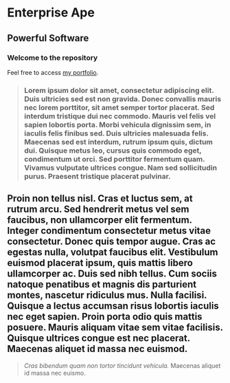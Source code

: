 Enterprise Ape
==============

Powerful Software
------------------

### Welcome to the repository

Feel free to access [my portfolio](http://swiftax.com).

> ### Lorem ipsum dolor sit amet, consectetur adipiscing elit. Duis ultricies sed est non gravida. Donec convallis mauris nec lorem porttitor, sit amet semper tortor placerat. Sed interdum tristique dui nec commodo. Mauris vel felis vel sapien lobortis porta. Morbi vehicula dignissim sem, in iaculis felis finibus sed. Duis ultricies malesuada felis. Maecenas sed est interdum, rutrum ipsum quis, dictum dui. Quisque metus leo, cursus quis commodo eget, condimentum ut orci. Sed porttitor fermentum quam. Vivamus vulputate ultrices congue. Nam sed sollicitudin purus. Praesent tristique placerat pulvinar.


>
## Proin non tellus nisl. Cras et luctus sem, at rutrum arcu. Sed hendrerit metus vel sem faucibus, non ullamcorper elit fermentum. Integer condimentum consectetur metus vitae consectetur. Donec quis tempor augue. Cras ac egestas nulla, volutpat faucibus elit. Vestibulum euismod placerat ipsum, quis mattis libero ullamcorper ac. Duis sed nibh tellus. Cum sociis natoque penatibus et magnis dis parturient montes, nascetur ridiculus mus. Nulla facilisi. Quisque a lectus accumsan risus lobortis iaculis nec eget sapien. Proin porta odio quis mattis posuere. Mauris aliquam vitae sem vitae facilisis. Quisque ultrices congue est nec placerat. Maecenas aliquet id massa nec euismod.
>
> *Cras bibendum quam non tortor tincidunt vehicula.* Maecenas aliquet id massa nec euismo.

